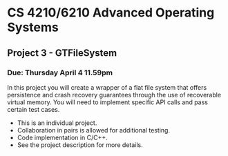 # CS 4210/6210 Advanced Operating Systems
## Project 3 - GTFileSystem
### Due: Thursday April 4 11.59pm

In this project you will create a wrapper of a flat file system that offers persistence and crash recovery guarantees through the use of recoverable virtual memory. You will need to implement specific API calls and pass certain test cases.

- This is an individual project. 
- Collaboration in pairs is allowed for additional testing. 
- Code implementation in C/C++. 
- See the project description for more details.
